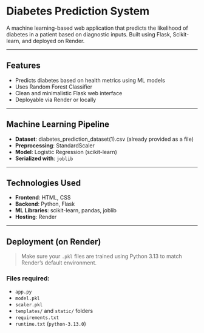 #  Diabetes Prediction System

A machine learning-based web application that predicts the likelihood of diabetes in a patient based on diagnostic inputs. Built using Flask, Scikit-learn, and deployed on Render.

---

##  Features

- Predicts diabetes based on health metrics using ML models
- Uses Random Forest Classifier
- Clean and minimalistic Flask web interface
- Deployable via Render or locally

---

##  Machine Learning Pipeline

- **Dataset**: diabetes_prediction_dataset(1).csv (already provided as a file)
- **Preprocessing**: StandardScaler
- **Model**: Logistic Regression (scikit-learn)
- **Serialized with**: `joblib`

---

##  Technologies Used

- **Frontend**: HTML, CSS
- **Backend**: Python, Flask
- **ML Libraries**: scikit-learn, pandas, joblib
- **Hosting**: Render

---

##  Deployment (on Render)

>  Make sure your `.pkl` files are trained using Python 3.13 to match Render’s default environment.

###  Files required:
- `app.py`
- `model.pkl`
- `scaler.pkl`
- `templates/` and `static/` folders
- `requirements.txt`
- `runtime.txt` (`python-3.13.0`)



